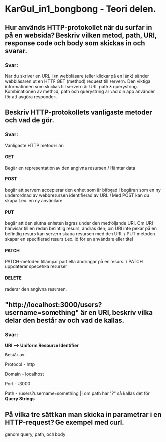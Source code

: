 # KarGul_in1_bongbong - Teori delen.

## Hur används HTTP-protokollet när du surfar in på en websida? Beskriv vilken metod, path, URI, response code och body som skickas in och svarar.

### Svar:
När du skriver en URL i en webbläsare (eller klickar på en länk) sänder webbläsaren ut en HTTP GET (method) request till servern. Den viktiga informationen som skickas till servern är URL path &
querystring. Kombinationen av method, path och querystring är vad din app
använder för att avgöra responden.

## Beskriv HTTP-protokollets vanligaste metoder och vad de gör.

### Svar:
 Vanligaste HTTP metoder är:

#### GET 
Begär en representation av den angivna resursen / Hämtar data

#### POST
begär att servern accepterar den enhet som är bifogad i begäran som en ny underordnad av webbresursen identifierad av URI. / Med POST kan du skapa t.ex. en ny användare

#### PUT
begär att den slutna enheten lagras under den medföljande URI. Om URI hänvisar till en redan befintlig resurs, ändras den; om URI inte pekar på en befintlig resurs kan servern skapa resursen med den URI. / PUT metoden skapar en specifierad resurs t.ex. id för en användare eller titel

#### PATCH 
PATCH-metoden tillämpar partiella ändringar på en resurs. / PATCH uppdaterar specefika resurser

#### DELETE
raderar den angivna resursen.



## "http://localhost:3000/users?username=something" är en URI, beskriv vilka delar den består av och vad de kallas.

### Svar:
<b>URI --> Uniform Resource Identifier</b>

Består av:

Protocol - http

Domain - localhost

Port - :3000

Path - /users?username=something || om path har "?" så kallas det för <b>Query Strings</b>



## På vilka tre sätt kan man skicka in parametrar i en HTTP-request? Ge exempel med curl.

genom query, path, och body
